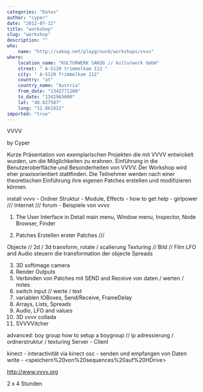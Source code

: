 ```yaml
---
categories: "Dates"
author: "cyper"
date: "2012-07-12"
title: "workshop"
slug: "workshop"
description: ""
who: 
    name: "http://sakog.net/playground/workshops/vvvv"
where: 
    location_name: "KULTURWERK SAKOG // kulturwerk GmbH"
    street: " A-5120 trimmelkam 112 "
    city: " A-5120 Trimmelkam 112"
    country: "at"
    country_name: "Austria"
    from_date: "1342771200"
    to_date: "1342965600"
    lat: "48.027587"
    long: "12.861822"
imported: "true"
---
```



VVVV

by Cyper

Kurze Präsentation von exemplarischen Projekten die mit VVVV entwickelt wurden, um die Möglichkeiten zu erahnen. Einführung in die Benutzeroberfläche und Besonderheiten von VVVV. Der Workshop wird eher praxisorientiert stattfinden. Die Teilnehmer werden nach einer theoretischen Einführung ihre eigenen Patches erstellen und modifizieren können.

install vvvv - Ordner Struktur - Module, Effects - how to get help - girlpower /// Internet /// forum - Beispiele von vvvv

1. The User Interface in Detail
main menu, Window menu, Inspector, Node Browser, Finder

2. Patches
Erstellen erster Patches ///

Objecte // 2d / 3d
transform, rotate / scalierung
Texturing // Bild // Film
LFO and Audio steuern die transformation der objecte
Spreads

3. 3D softimage camera
4. Render Outputs
5. Verbinden von Patches mit SEND and Receive von daten / werten / notes
6. switch input // werte / text
7. variablen
IOBoxes, Send/Receive, FrameDelay
8. Arrays, Lists, Spreads
9. Audio, LFO and values
10. 3D vvvv collada
11. SVVVVitcher

advanced: boy group
how to setup a boygroup // ip adressierung / ordnerstruktur / texturing
Server - Client

kinect - interactivität via kinect
osc - senden und empfangen von Daten
write - <speichern%20von%20sequences%20auf%20HDrive>

http://www.vvvv.org

2 x 4 Stunden 